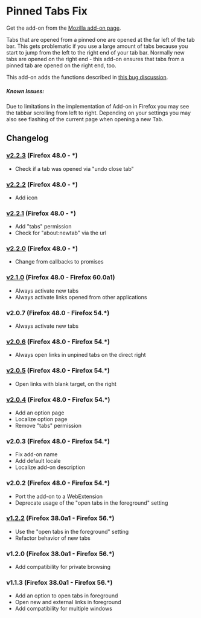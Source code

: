 # Pinned Tabs Fix

Get the add-on from the [Mozilla add-on page](https://addons.mozilla.org/de/firefox/addon/pinned-tabs-fix/).

Tabs that are opened from a pinned one are opened at the far left of the tab bar. This gets problematic if you use a large amount of tabs because you start to jump from the left to the right end of your tab bar. Normally new tabs are opened on the right end - this add-on ensures that tabs from a pinned tab are opened on the right end, too.

This add-on adds the functions described in [this bug discussion](https://bugzilla.mozilla.org/show_bug.cgi?id=970102).

##### Known Issues:
Due to limitations in the implementation of Add-on in Firefox you may see the tabbar scrolling from left to right. Depending on your settings you may also see flashing of the current page when opening a new Tab.

## Changelog
### [v2.2.3] (Firefox 48.0 - *)
- Check if a tab was opened via "undo close tab"

### [v2.2.2] (Firefox 48.0 - *)
- Add icon

### [v2.2.1] (Firefox 48.0 - *)
- Add "tabs" permission
- Check for "about:newtab" via the url

### [v2.2.0] (Firefox 48.0 - *)
- Change from callbacks to promises

### [v2.1.0] (Firefox 48.0 - Firefox 60.0a1)
- Always activate new tabs
- Always activate links opened from other applications

### v2.0.7 (Firefox 48.0 - Firefox 54.*)
- Always activate new tabs

### [v2.0.6] (Firefox 48.0 - Firefox 54.*)
- Always open links in unpined tabs on the direct right

### [v2.0.5] (Firefox 48.0 - Firefox 54.*)
- Open links with blank target, on the right

### [v2.0.4] (Firefox 48.0 - Firefox 54.*)
- Add an option page
- Localize option page
- Remove "tabs" permission

### v2.0.3 (Firefox 48.0 - Firefox 54.*)
- Fix add-on name
- Add default locale
- Localize add-on description

### v2.0.2 (Firefox 48.0 - Firefox 54.*)
- Port the add-on to a WebExtension
- Deprecate usage of the "open tabs in the foreground" setting

### [v1.2.2] (Firefox 38.0a1 - Firefox 56.*)
- Use the "open tabs in the foreground" setting
- Refactor behavior of new tabs

### v1.2.0 (Firefox 38.0a1 - Firefox 56.*)
- Add compatibility for private browsing

### v1.1.3 (Firefox 38.0a1 - Firefox 56.*)
- Add an option to open tabs in foreground
- Open new and external links in foreground
- Add compatibility for multiple windows

[v2.2.3]: https://github.com/nralbrecht/pinned-tab-fix/releases/tag/v2.2.3
[v2.2.2]: https://github.com/nralbrecht/pinned-tab-fix/releases/tag/v2.2.2
[v2.2.1]: https://github.com/nralbrecht/pinned-tab-fix/releases/tag/v2.2.1
[v2.2.0]: https://github.com/nralbrecht/pinned-tab-fix/releases/tag/v2.2.0
[v2.1.0]: https://github.com/nralbrecht/pinned-tab-fix/releases/tag/v2.1.0
[v2.0.6]: https://github.com/nralbrecht/pinned-tab-fix/releases/tag/v2.0.6
[v2.0.5]: https://github.com/nralbrecht/pinned-tab-fix/releases/tag/v2.0.5
[v2.0.4]: https://github.com/nralbrecht/pinned-tab-fix/releases/tag/v2.0.4
[v1.2.2]: https://github.com/nralbrecht/pinned-tab-fix/releases/tag/v1.2.2
